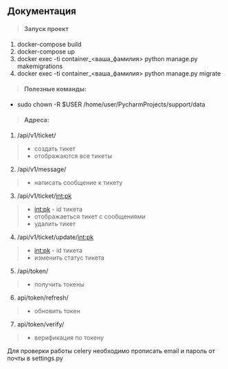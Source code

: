 ## Документация


> #### Запуск проект
1. docker-compose build
2. docker-compose up
3. docker exec -ti container_<ваша_фамилия> python manage.py makemigrations
4. docker exec -ti container_<ваша_фамилия> python manage.py migrate

> #### Полезные команды:
* sudo chown -R $USER /home/user/PycharmProjects/support/data

> #### Адреса:

1. /api/v1/ticket/
> * создать тикет
> * отображаются все тикеты
2. /api/v1/message/
> * написать сообщение к тикету
3. /api/v1/ticket/<int:pk>
> * <int:pk> - id тикета
> * отображаеться тикет с сообщениями
> * удалить тикет
4. /api/v1/ticket/update/<int:pk>
> * <int:pk> - id тикета
> * изменить статус тикета
5. /api/token/
> * получить токены
6. api/token/refresh/
> * обновить токен
7. api/token/verify/
> * верификация по токену

Для проверки работы celery необходимо прописать email и пароль от почты в settings.py
